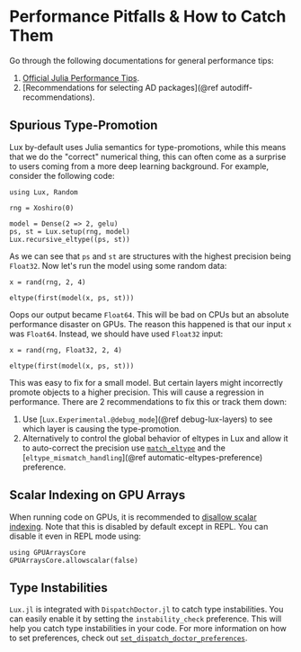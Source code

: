 # Performance Pitfalls & How to Catch Them

Go through the following documentations for general performance tips:

1. [Official Julia Performance Tips](https://docs.julialang.org/en/v1/manual/performance-tips/).
2. [Recommendations for selecting AD packages](@ref autodiff-recommendations).

## Spurious Type-Promotion

Lux by-default uses Julia semantics for type-promotions, while this means that we do the
"correct" numerical thing, this can often come as a surprise to users coming from a more
deep learning background. For example, consider the following code:

```@example spurious-type-promotion
using Lux, Random

rng = Xoshiro(0)

model = Dense(2 => 2, gelu)
ps, st = Lux.setup(rng, model)
Lux.recursive_eltype((ps, st))
```

As we can see that `ps` and `st` are structures with the highest precision being `Float32`.
Now let's run the model using some random data:

```@example spurious-type-promotion
x = rand(rng, 2, 4)

eltype(first(model(x, ps, st)))
```

Oops our output became `Float64`. This will be bad on CPUs but an absolute performance
disaster on GPUs. The reason this happened is that our input `x` was `Float64`. Instead,
we should have used `Float32` input:

```@example spurious-type-promotion
x = rand(rng, Float32, 2, 4)

eltype(first(model(x, ps, st)))
```

This was easy to fix for a small model. But certain layers might incorrectly promote
objects to a higher precision. This will cause a regression in performance. There are 2
recommendations to fix this or track them down:

1. Use [`Lux.Experimental.@debug_mode`](@ref debug-lux-layers) to see which layer is causing
   the type-promotion.
2. Alternatively to control the global behavior of eltypes in Lux and allow it to
   auto-correct the precision use [`match_eltype`](@ref) and the
   [`eltype_mismatch_handling`](@ref automatic-eltypes-preference) preference.

## Scalar Indexing on GPU Arrays

When running code on GPUs, it is recommended to
[disallow scalar indexing](https://cuda.juliagpu.org/stable/usage/workflow/#UsageWorkflowScalar).
Note that this is disabled by default except in REPL. You can disable it even in REPL mode
using:

```@example perf-pitfalls-scalar-indexing
using GPUArraysCore
GPUArraysCore.allowscalar(false)
```

## Type Instabilities

`Lux.jl` is integrated with `DispatchDoctor.jl` to catch type instabilities. You can easily
enable it by setting the `instability_check` preference. This will help you catch type
instabilities in your code. For more information on how to set preferences, check out
[`set_dispatch_doctor_preferences`](@ref).
